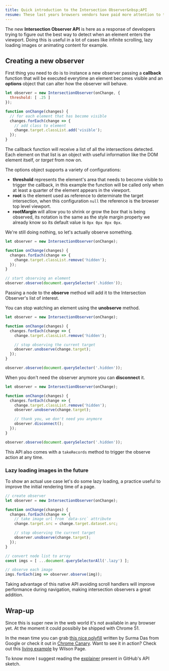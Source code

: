 ```yaml
---
title: Quick introduction to the Intersection Observer&nbsp;API
resume: These last years browsers vendors have paid more attention to the riddles developers were trying to solve to implement native and more performant solutions.
---
```


The new **Intersection Observer API** is here as a response of developers trying to figure out the best way to detect when an element enters the viewport. Doing this is useful in a lot of cases like infinite scrolling, lazy loading images or animating content for example.


## Creating a new observer

First thing you need to do is to instance a new observer passing a **callback** function that will be executed everytime an element becomes visible and an **options** object that can alter how the observer will behave.

```js
let observer = new IntersectionObserver(onChange, {
  threshold: [ .25 ]
});

function onChange(changes) {
  // for each element that has become visible
  changes.forEach(change => {
    // add class to element
    change.target.classList.add('visible');
  });
}
```

The callback function will receive a list of all the intersections detected. Each element on that list is an object with useful information like the DOM element itself, or *target* from now on.

The options object supports a variety of configurations:

- **threshold** represents the element's area that needs to become visible to trigger the callback, in this example the function will be called only when at least a quarter of the element appears in the viewport.
- **root** is the element used as reference to determinate the target intersection, when this configuration `null` the reference is the browser top level viewport.
- **rootMargin** will allow you to shrink or grow the *box* that is being observed, its notation is the same as the style margin property we already know so its default value is `0px 0px 0px 0px`.

We're still doing nothing, so let's actually observe something.

```js
let observer = new IntersectionObserver(onChange);

function onChange(changes) {
  changes.forEach(change => {
    change.target.classList.remove('hidden');
  });
}

// start observing an element
observer.observe(document.querySelector('.hidden'));
```

Passing a node to the **observe** method will add it to the Intersection Observer's list of interest.

You can stop watching an element using the **unobserve** method.

```js
let observer = new IntersectionObserver(onChange);

function onChange(changes) {
  changes.forEach(change => {
    change.target.classList.remove('hidden');

    // stop observing the current target
    observer.unobserve(change.target);
  });
}

observer.observe(document.querySelector('.hidden'));
```

When you don't need the observer anymore you can **disconnect** it.

```js
let observer = new IntersectionObserver(onChange);

function onChange(changes) {
  changes.forEach(change => {
    change.target.classList.remove('hidden');
    observer.unobserve(change.target);

    // thank you, we don't need you anymore
    observer.disconnect();
  });
}

observer.observe(document.querySelector('.hidden'));
```


This API also comes with a `takeRecords` method to trigger the observe action at any time.


### Lazy loading images in the future

To show an actual use case let's do some lazy loading, a practice useful to improve the initial rendering time of a page.

```js
// create observer
let observer = new IntersectionObserver(onChange);

function onChange(changes) {
  changes.forEach(change => {
    // take image url from `data-src` attribute
    change.target.src = change.target.dataset.src;

    // stop observing the current target
    observer.unobserve(change.target);
  });
}

// convert node list to array
const imgs = [ ...document.querySelectorAll('.lazy') ];

// observe each image
imgs.forEach(img => observer.observe(img));
```

Taking advantage of this native API avoiding scroll handlers will improve performance during navigation, making intersection observers a great addition.


## Wrap-up

Since this is super new in the web world it's not available in any browser yet. At the moment it could possibily be shipped with Chrome 51.

In the mean time you can grab [this nice polyfill][1] written by Surma Das from Google or check it out in [Chrome Canary][2]. Want to see it in action? Check out this [living example][3] by Wilson Page.

To know more I suggest reading the [explainer][4] present in GitHub's API sketch.

[1]: https://github.com/surma-dump/IntersectionObserver/blob/polyfill/polyfill/intersectionobserver-polyfill.js
[2]: https://www.google.es/chrome/browser/canary.html
[3]: http://wilsonpage.github.io/in-sixty/intersection-observer/
[4]: https://github.com/WICG/IntersectionObserver/blob/gh-pages/explainer.md
